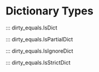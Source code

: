 # Dictionary Types

::: dirty_equals.IsDict

::: dirty_equals.IsPartialDict

::: dirty_equals.IsIgnoreDict

::: dirty_equals.IsStrictDict

